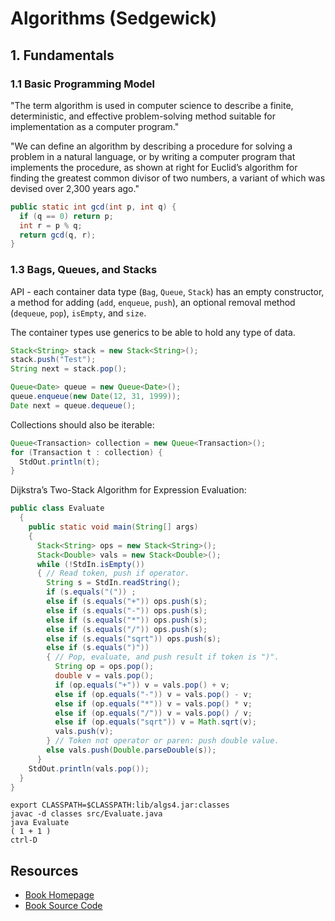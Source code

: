 # Algorithms (Sedgewick)

## 1. Fundamentals

### 1.1 Basic Programming Model

"The term algorithm is used in computer science to describe
a finite, deterministic, and effective problem-solving method suitable for implementation
as a computer program."

"We can define an algorithm by describing a procedure for solving a problem in a
natural language, or by writing a computer program that implements the procedure,
as shown at right for Euclid’s algorithm for finding the greatest common divisor of
two numbers, a variant of which was devised
over 2,300 years ago."

```java
public static int gcd(int p, int q) {
  if (q == 0) return p;
  int r = p % q;
  return gcd(q, r);
}
```

### 1.3 Bags, Queues, and Stacks

API - each container data type (`Bag`, `Queue`, `Stack`) has an empty constructor, a method for adding (`add`, `enqueue`, `push`), an optional removal method (`dequeue`, `pop`), `isEmpty`, and `size`.

The container types use generics to be able to hold any type of data.

```java
Stack<String> stack = new Stack<String>();
stack.push("Test");
String next = stack.pop();

Queue<Date> queue = new Queue<Date>();
queue.enqueue(new Date(12, 31, 1999));
Date next = queue.dequeue();
```

Collections should also be iterable:

```java
Queue<Transaction> collection = new Queue<Transaction>();
for (Transaction t : collection) {
  StdOut.println(t);
}
```

Dijkstra’s Two-Stack Algorithm for Expression Evaluation:

```java
public class Evaluate
  {
    public static void main(String[] args)
    {
      Stack<String> ops = new Stack<String>();
      Stack<Double> vals = new Stack<Double>();
      while (!StdIn.isEmpty())
      { // Read token, push if operator.
        String s = StdIn.readString();
        if (s.equals("(")) ;
        else if (s.equals("+")) ops.push(s);
        else if (s.equals("-")) ops.push(s);
        else if (s.equals("*")) ops.push(s);
        else if (s.equals("/")) ops.push(s);
        else if (s.equals("sqrt")) ops.push(s);
        else if (s.equals(")"))
        { // Pop, evaluate, and push result if token is ")".
          String op = ops.pop();
          double v = vals.pop();
          if (op.equals("+")) v = vals.pop() + v;
          else if (op.equals("-")) v = vals.pop() - v;
          else if (op.equals("*")) v = vals.pop() * v;
          else if (op.equals("/")) v = vals.pop() / v;
          else if (op.equals("sqrt")) v = Math.sqrt(v);
          vals.push(v);
        } // Token not operator or paren: push double value.
        else vals.push(Double.parseDouble(s));
      }
    StdOut.println(vals.pop());
  }
}
```

```
export CLASSPATH=$CLASSPATH:lib/algs4.jar:classes
javac -d classes src/Evaluate.java
java Evaluate
( 1 + 1 )
ctrl-D
```

## Resources

* [Book Homepage](https://algs4.cs.princeton.edu/home)
* [Book Source Code](https://algs4.cs.princeton.edu/code/)

